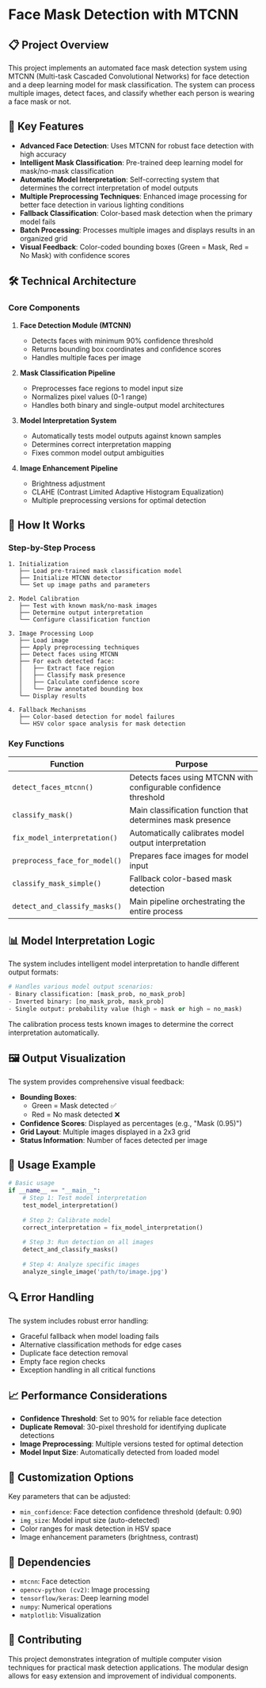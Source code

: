 # Face Mask Detection with MTCNN

## 📋 Project Overview

This project implements an automated face mask detection system using MTCNN (Multi-task Cascaded Convolutional Networks) for face detection and a deep learning model for mask classification. The system can process multiple images, detect faces, and classify whether each person is wearing a face mask or not.

## 🎯 Key Features

- **Advanced Face Detection**: Uses MTCNN for robust face detection with high accuracy
- **Intelligent Mask Classification**: Pre-trained deep learning model for mask/no-mask classification
- **Automatic Model Interpretation**: Self-correcting system that determines the correct interpretation of model outputs
- **Multiple Preprocessing Techniques**: Enhanced image processing for better face detection in various lighting conditions
- **Fallback Classification**: Color-based mask detection when the primary model fails
- **Batch Processing**: Processes multiple images and displays results in an organized grid
- **Visual Feedback**: Color-coded bounding boxes (Green = Mask, Red = No Mask) with confidence scores

## 🛠️ Technical Architecture

### Core Components

1. **Face Detection Module (MTCNN)**
   - Detects faces with minimum 90% confidence threshold
   - Returns bounding box coordinates and confidence scores
   - Handles multiple faces per image

2. **Mask Classification Pipeline**
   - Preprocesses face regions to model input size
   - Normalizes pixel values (0-1 range)
   - Handles both binary and single-output model architectures

3. **Model Interpretation System**
   - Automatically tests model outputs against known samples
   - Determines correct interpretation mapping
   - Fixes common model output ambiguities

4. **Image Enhancement Pipeline**
   - Brightness adjustment
   - CLAHE (Contrast Limited Adaptive Histogram Equalization)
   - Multiple preprocessing versions for optimal detection

## 🔧 How It Works

### Step-by-Step Process

```
1. Initialization
   ├── Load pre-trained mask classification model
   ├── Initialize MTCNN detector
   └── Set up image paths and parameters

2. Model Calibration
   ├── Test with known mask/no-mask images
   ├── Determine output interpretation
   └── Configure classification function

3. Image Processing Loop
   ├── Load image
   ├── Apply preprocessing techniques
   ├── Detect faces using MTCNN
   ├── For each detected face:
   │   ├── Extract face region
   │   ├── Classify mask presence
   │   ├── Calculate confidence score
   │   └── Draw annotated bounding box
   └── Display results

4. Fallback Mechanisms
   ├── Color-based detection for model failures
   └── HSV color space analysis for mask detection
```

### Key Functions

| Function | Purpose |
|----------|---------|
| `detect_faces_mtcnn()` | Detects faces using MTCNN with configurable confidence threshold |
| `classify_mask()` | Main classification function that determines mask presence |
| `fix_model_interpretation()` | Automatically calibrates model output interpretation |
| `preprocess_face_for_model()` | Prepares face images for model input |
| `classify_mask_simple()` | Fallback color-based mask detection |
| `detect_and_classify_masks()` | Main pipeline orchestrating the entire process |

## 📊 Model Interpretation Logic

The system includes intelligent model interpretation to handle different output formats:

```python
# Handles various model output scenarios:
- Binary classification: [mask_prob, no_mask_prob]
- Inverted binary: [no_mask_prob, mask_prob]  
- Single output: probability value (high = mask or high = no_mask)
```

The calibration process tests known images to determine the correct interpretation automatically.

## 🖼️ Output Visualization

The system provides comprehensive visual feedback:

- **Bounding Boxes**: 
  - Green = Mask detected ✅
  - Red = No mask detected ❌
- **Confidence Scores**: Displayed as percentages (e.g., "Mask (0.95)")
- **Grid Layout**: Multiple images displayed in a 2x3 grid
- **Status Information**: Number of faces detected per image

## 🚀 Usage Example

```python
# Basic usage
if __name__ == "__main__":
    # Step 1: Test model interpretation
    test_model_interpretation()
    
    # Step 2: Calibrate model
    correct_interpretation = fix_model_interpretation()
    
    # Step 3: Run detection on all images
    detect_and_classify_masks()
    
    # Step 4: Analyze specific images
    analyze_single_image('path/to/image.jpg')
```

## 🔍 Error Handling

The system includes robust error handling:
- Graceful fallback when model loading fails
- Alternative classification methods for edge cases
- Duplicate face detection removal
- Empty face region checks
- Exception handling in all critical functions

## 📈 Performance Considerations

- **Confidence Threshold**: Set to 90% for reliable face detection
- **Duplicate Removal**: 30-pixel threshold for identifying duplicate detections
- **Image Preprocessing**: Multiple versions tested for optimal detection
- **Model Input Size**: Automatically detected from loaded model

## 🎨 Customization Options

Key parameters that can be adjusted:
- `min_confidence`: Face detection confidence threshold (default: 0.90)
- `img_size`: Model input size (auto-detected)
- Color ranges for mask detection in HSV space
- Image enhancement parameters (brightness, contrast)

## 📝 Dependencies

- `mtcnn`: Face detection
- `opencv-python (cv2)`: Image processing
- `tensorflow/keras`: Deep learning model
- `numpy`: Numerical operations
- `matplotlib`: Visualization

## 🤝 Contributing

This project demonstrates integration of multiple computer vision techniques for practical mask detection applications. The modular design allows for easy extension and improvement of individual components.
